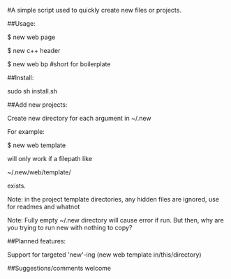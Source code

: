 #A simple script used to quickly create new files or projects.

##Usage: 

$ new web page

$ new c++ header

$ new web bp #short for boilerplate


##Install: 

sudo sh install.sh

##Add new projects: 

Create new directory for each argument in ~/.new

For example: 

$ new web template

will only work if a filepath like 

~/.new/web/template/<bunch of files you want copied>

exists.

Note: in the project template directories, any hidden files are ignored, use for readmes and whatnot

Note: Fully empty ~/.new directory will cause error if run. But then, why are you trying to run new with nothing to copy?

##Planned features:

Support for targeted 'new'-ing (new web template in/this/directory)

##Suggestions/comments welcome
